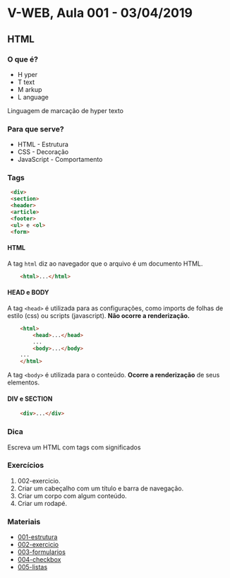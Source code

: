 # V-WEB, Aula 001 - 03/04/2019
## HTML
### O que é?
- H yper
- T text
- M arkup
- L anguage

Linguagem de marcação de hyper texto

### Para que serve?
- HTML - Estrutura
- CSS - Decoração
- JavaScript - Comportamento

### Tags
```html
 <div>
 <section>
 <header>
 <article>
 <footer>
 <ul> e <ol>
 <form>
```
#### HTML
A tag `html` diz ao navegador que o arquivo é um documento HTML.

```html
	<html>...</html>
```

#### HEAD e BODY
A tag `<head>` é utilizada para as configurações, como imports de folhas de estilo (css) ou scripts (javascript). **Não ocorre a renderização.**
```html
	<html>
		<head>...</head>
		...
		<body>...</body>
	...
	</html>
```
A tag `<body>` é utilizada para o conteúdo. **Ocorre a renderização** de seus elementos.

#### DIV e SECTION
```html
	<div>...</div>
```
### Dica
Escreva um HTML com tags com significados

### Exercícios
1. 002-exercicio.
  1. Criar um cabeçalho com um título e barra de navegação.
  1. Criar um corpo com algum conteúdo.
  1. Criar um rodapé.

### Materiais
- [001-estrutura](001-estrutura/README.md)
- [002-exercicio](002-exercicio/README.md)
- [003-formularios](003-formularios/README.md)
- [004-checkbox](004-checkbox/README.html)
- [005-listas](005-listas/README.md)



